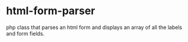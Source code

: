 # html-form-parser
php class that parses an html form and displays an array of all the labels and form fields.
